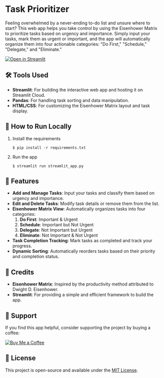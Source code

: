 # Task Prioritizer
Feeling overwhelmed by a never-ending to-do list and unsure where to start? This web app helps you take control by using the Eisenhower Matrix to prioritize tasks based on urgency and importance. Simply input your tasks, mark them as urgent or important, and the app will automatically organize them into four actionable categories: "Do First," "Schedule," "Delegate," and "Eliminate."

[![Open in Streamlit](https://static.streamlit.io/badges/streamlit_badge_black_white.svg)](https://taskprioritizer.streamlit.app/)

## 🛠️ Tools Used

- **Streamlit**: For building the interactive web app and hosting it on Streamlit Cloud.
- **Pandas**: For handling task sorting and data manipulation.
- **HTML/CSS**: For customizing the Eisenhower Matrix layout and task display.

## 🚀 How to Run Locally


1. Install the requirements

   ```
   $ pip install -r requirements.txt
   ```

2. Run the app

   ```
   $ streamlit run streamlit_app.py
   ```

## 📄 Features

- **Add and Manage Tasks**: Input your tasks and classify them based on urgency and importance.
- **Edit and Delete Tasks**: Modify task details or remove them from the list.
- **Eisenhower Matrix View**: Automatically organizes tasks into four categories:
   1. **Do First**: Important & Urgent
   2. **Schedule**: Important but Not Urgent
   3. **Delegate**: Not Important but Urgent
   4. **Eliminate**: Not Important & Not Urgent
- **Task Completion Tracking**: Mark tasks as completed and track your progress.
- **Dynamic Sorting**: Automatically reorders tasks based on their priority and completion status.

## 👥 Credits

- **Eisenhower Matrix**: Inspired by the productivity method attributed to Dwight D. Eisenhower.
- **Streamlit**: For providing a simple and efficient framework to build the app.

## 🐝 Support

If you find this app helpful, consider supporting the project by buying a coffee:

[![Buy Me a Coffee](https://storage.ko-fi.com/cdn/kofi5.png?v=6)](https://ko-fi.com/R5R71CFRC2)

## 📝 License

This project is open-source and available under the [MIT License](LICENSE).
